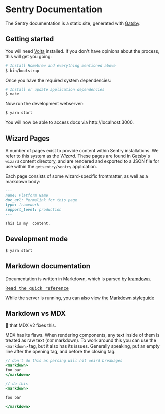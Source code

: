 # Sentry Documentation

The Sentry documentation is a static site, generated with [Gatsby][gatsby].

## Getting started

You will need [Volta][volta] installed. If you don't have opinions about the process, this will get you going:

```bash
# Install Homebrew and everything mentioned above
$ bin/bootstrap
```

Once you have the required system dependencies:

```bash
# Install or update application dependencies
$ make
```

Now run the development webserver:

```bash
$ yarn start
```

You will now be able to access docs via http://localhost:3000.

[gatsby]: https://gatsbyjs.org
[volta]: https://volta.sh/

## Wizard Pages

A number of pages exist to provide content within Sentry installations. We refer to this system as the _Wizard_. These pages are found in Gatsby's `wizard` content directory, and are rendered and exported to a JSON file for use within the `getsentry/sentry` application.

Each page consists of some wizard-specific frontmatter, as well as a markdown body:

```markdown
---
name: Platform Name
doc_url: Permalink for this page
type: framework
support_level: production
---

This is my  content.
```

## Development mode

```bash
$ yarn start
```

## Markdown documentation

Documentation is written in Markdown, which is parsed by [kramdown](https://kramdown.gettalong.org/).

[<kbd>Read the quick reference</kbd>](https://kramdown.gettalong.org/quickref.html)

While the server is running, you can also view the [Markdown styleguide](http://0.0.0.0:9000/markdown-styleguide/links/)


## Markdown vs MDX

:pray: that MDX v2 fixes this.

MDX has its flaws. When rendering components, any text inside of them is treated as raw text (_not_ markdown). To work around this you can use the `<markdown>` tag, but it also has its issues. Generally speaking, put an empty line after the opening tag, and before the closing tag.

```jsx
// don't do this as parsing will hit weird breakages
<markdown>
foo bar
</markdown>
```

```jsx
// do this
<markdown>

foo bar

</markdown>
```
